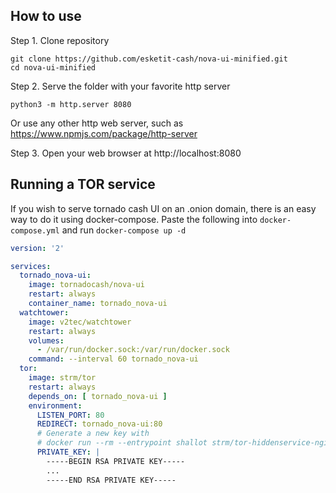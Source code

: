 ## How to use

Step 1. Clone repository
```
git clone https://github.com/esketit-cash/nova-ui-minified.git
cd nova-ui-minified
```
Step 2. Serve the folder with your favorite http server
```
python3 -m http.server 8080
```
Or use any other http web server, such as https://www.npmjs.com/package/http-server

Step 3. Open your web browser at http://localhost:8080

## Running a TOR service

If you wish to serve tornado cash UI on an .onion domain, there is an easy way to do it using docker-compose. Paste the following into `docker-compose.yml` and run `docker-compose up -d`

```yaml
version: '2'

services:
  tornado_nova-ui:
    image: tornadocash/nova-ui
    restart: always
    container_name: tornado_nova-ui
  watchtower:
    image: v2tec/watchtower
    restart: always
    volumes:
      - /var/run/docker.sock:/var/run/docker.sock
    command: --interval 60 tornado_nova-ui
  tor:
    image: strm/tor
    restart: always
    depends_on: [ tornado_nova-ui ]
    environment:
      LISTEN_PORT: 80
      REDIRECT: tornado_nova-ui:80
      # Generate a new key with
      # docker run --rm --entrypoint shallot strm/tor-hiddenservice-nginx ^torn
      PRIVATE_KEY: |
        -----BEGIN RSA PRIVATE KEY-----
        ...
        -----END RSA PRIVATE KEY-----
```